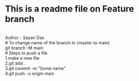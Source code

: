 # This is a readme file on Feature branch
<br>
Author - Sayan Das
<br>
# To change name of the branch to (master to main)
<br>
git branch -M main
<br>
# Steps to push a file
<br>
1.make a new file
<br>
2.git add .
<br>
3.git commit -m "Some name"
<br>
4.git push -u origin main